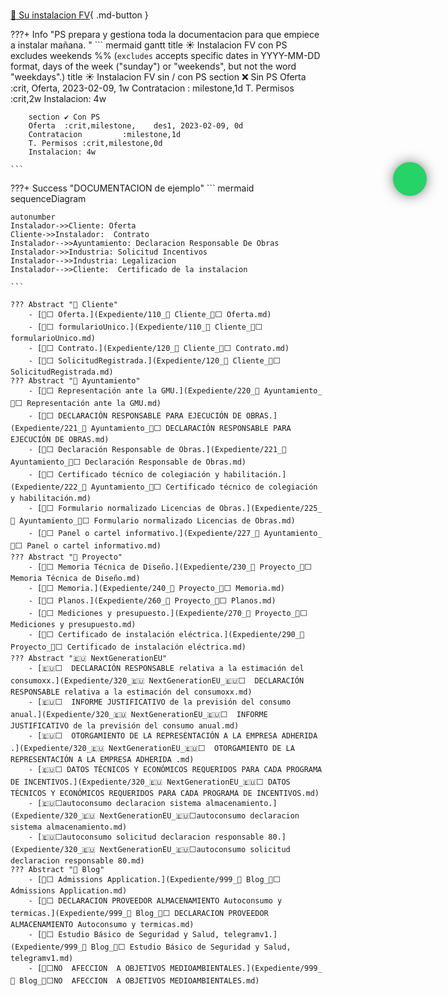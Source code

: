 #
[🏬 Su instalacion FV](Contacto){ .md-button }
<script src="https://kit.fontawesome.com/1cf483120b.js" crossorigin="anonymous"></script>
<style>
.whatsapp-button {
  position: fixed;
  top:333px;
  right: 66px;
  z-index: 99;
  background-color: #25d366;
  border-radius: 50px;
  color: #ffffff;
  text-decoration: none;
  width: 50px;
  height: 50px;
  font-size: 30px;
  display: flex;
  flex-direction: column;
  justify-content: center;
  align-items: center;
  -webkit-box-shadow: 0px 0px 25px -6px rgba(0, 0, 0, 1);
  -moz-box-shadow: 0px 0px 25px -6px rgba(0, 0, 0, 1);
  box-shadow: 0px 0px 25px -6px rgba(0, 0, 0, 1);
  animation: effect 5s infinite ease-in;
}
@keyframes effect {
  20%,
  100% {
    width: 50px;
    height: 50px;
    font-size: 30px;
  }
  0%,
  10% {
    width: 55px;
    height: 55px;
    font-size: 35px;
  }
  5% {
    width: 50px;
    height: 50px;
    font-size: 30px;
  }
}
</style>
<a target="_blank" href="https://api.whatsapp.com/send?phone=600366211&text=Informacion sobre Black Roof Style" class="whatsapp-button"><i class="fab fa-whatsapp"></i></a>

???+ Info "PS prepara y gestiona toda la documentacion para que empiece a instalar mañana. "
    ``` mermaid
    gantt
        title       ☀️ Instalacion FV con  PS
        excludes    weekends
        %% (`excludes` accepts specific dates in YYYY-MM-DD format, days of the week ("sunday") or "weekends", but not the word "weekdays".)
        title       ☀️ Instalacion FV  sin / con  PS
        section ❌ Sin PS
        Oferta                  :crit,    Oferta, 2023-02-09, 1w
        Contratacion          : milestone,1d
        T. Permisos :crit,2w
        Instalacion: 4w

        section ✔️ Con PS
        Oferta  :crit,milestone,    des1, 2023-02-09, 0d
        Contratacion         :milestone,1d
        T. Permisos :crit,milestone,0d
        Instalacion: 4w
    
    ```
    
???+ Success "DOCUMENTACION de ejemplo"
    ``` mermaid
    sequenceDiagram

    autonumber
    Instalador->>Cliente: Oferta
    Cliente->>Instalador:  Contrato
    Instalador-->>Ayuntamiento: Declaracion Responsable De Obras
    Instalador->>Industria: Solicitud Incentivos
    Instalador-->>Industria: Legalizacion
    Instalador-->>Cliente:  Certificado de la instalacion 

    ```
        
    ??? Abstract "🧑 Cliente"  
        - [🧑⬜ Oferta.](Expediente/110_🧑 Cliente_🧑⬜ Oferta.md)  
        - [🧑⬜ formularioUnico.](Expediente/110_🧑 Cliente_🧑⬜ formularioUnico.md)  
        - [🧑⬜ Contrato.](Expediente/120_🧑 Cliente_🧑⬜ Contrato.md)  
        - [🧑⬜ SolicitudRegistrada.](Expediente/120_🧑 Cliente_🧑⬜ SolicitudRegistrada.md)
    ??? Abstract "🏦 Ayuntamiento"  
        - [🏦⬜ Representación ante la GMU.](Expediente/220_🏦 Ayuntamiento_🏦⬜ Representación ante la GMU.md)  
        - [🏦⬜ DECLARACIÓN RESPONSABLE PARA EJECUCIÓN DE OBRAS.](Expediente/221_🏦 Ayuntamiento_🏦⬜ DECLARACIÓN RESPONSABLE PARA EJECUCIÓN DE OBRAS.md)  
        - [🏦⬜ Declaración Responsable de Obras.](Expediente/221_🏦 Ayuntamiento_🏦⬜ Declaración Responsable de Obras.md)  
        - [🏦⬜ Certificado técnico de colegiación y habilitación.](Expediente/222_🏦 Ayuntamiento_🏦⬜ Certificado técnico de colegiación y habilitación.md)  
        - [🏦⬜ Formulario normalizado Licencias de Obras.](Expediente/225_🏦 Ayuntamiento_🏦⬜ Formulario normalizado Licencias de Obras.md)  
        - [🏦⬜ Panel o cartel informativo.](Expediente/227_🏦 Ayuntamiento_🏦⬜ Panel o cartel informativo.md)
    ??? Abstract "📐 Proyecto"  
        - [📐⬜ Memoria Técnica de Diseño.](Expediente/230_📐 Proyecto_📐⬜ Memoria Técnica de Diseño.md)  
        - [📐⬜ Memoria.](Expediente/240_📐 Proyecto_📐⬜ Memoria.md)  
        - [📐⬜ Planos.](Expediente/260_📐 Proyecto_📐⬜ Planos.md)  
        - [📐⬜ Mediciones y presupuesto.](Expediente/270_📐 Proyecto_📐⬜ Mediciones y presupuesto.md)  
        - [📐⬜ Certificado de instalación eléctrica.](Expediente/290_📐 Proyecto_📐⬜ Certificado de instalación eléctrica.md)
    ??? Abstract "🇪🇺 NextGenerationEU"  
        - [🇪🇺⬜  DECLARACIÓN RESPONSABLE relativa a la estimación del consumoxx.](Expediente/320_🇪🇺 NextGenerationEU_🇪🇺⬜  DECLARACIÓN RESPONSABLE relativa a la estimación del consumoxx.md)  
        - [🇪🇺⬜  INFORME JUSTIFICATIVO de la previsión del consumo anual.](Expediente/320_🇪🇺 NextGenerationEU_🇪🇺⬜  INFORME JUSTIFICATIVO de la previsión del consumo anual.md)  
        - [🇪🇺⬜  OTORGAMIENTO DE LA REPRESENTACIÓN A LA EMPRESA ADHERIDA .](Expediente/320_🇪🇺 NextGenerationEU_🇪🇺⬜  OTORGAMIENTO DE LA REPRESENTACIÓN A LA EMPRESA ADHERIDA .md)  
        - [🇪🇺⬜ DATOS TÉCNICOS Y ECONÓMICOS REQUERIDOS PARA CADA PROGRAMA DE INCENTIVOS.](Expediente/320_🇪🇺 NextGenerationEU_🇪🇺⬜ DATOS TÉCNICOS Y ECONÓMICOS REQUERIDOS PARA CADA PROGRAMA DE INCENTIVOS.md)  
        - [🇪🇺⬜autoconsumo declaracion sistema almacenamiento.](Expediente/320_🇪🇺 NextGenerationEU_🇪🇺⬜autoconsumo declaracion sistema almacenamiento.md)  
        - [🇪🇺⬜autoconsumo solicitud declaracion responsable 80.](Expediente/320_🇪🇺 NextGenerationEU_🇪🇺⬜autoconsumo solicitud declaracion responsable 80.md)
    ??? Abstract "🧪 Blog"  
        - [🧪⬜ Admissions Application.](Expediente/999_🧪 Blog_🧪⬜ Admissions Application.md)  
        - [🧪⬜ DECLARACION PROVEEDOR ALMACENAMIENTO Autoconsumo y termicas.](Expediente/999_🧪 Blog_🧪⬜ DECLARACION PROVEEDOR ALMACENAMIENTO Autoconsumo y termicas.md)  
        - [🧪⬜ Estudio Básico de Seguridad y Salud, telegramv1.](Expediente/999_🧪 Blog_🧪⬜ Estudio Básico de Seguridad y Salud, telegramv1.md)  
        - [🧪⬜NO  AFECCION  A OBJETIVOS MEDIOAMBIENTALES.](Expediente/999_🧪 Blog_🧪⬜NO  AFECCION  A OBJETIVOS MEDIOAMBIENTALES.md)